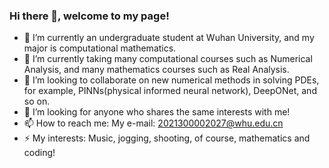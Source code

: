 ### Hi there 👋, welcome to my page!

<!--
**0917Ray/0917Ray** is a ✨ _special_ ✨ repository because its `README.md` (this file) appears on your GitHub profile.

Here are some ideas to get you started:

- 🔭 I’m currently an undergraduate student at Wuhan University, and my major is computational mathematics.
- 🌱 I’m currently taking many computational courses such as Numerical Analysis, and many mathematics courses such as Real Analysis.
- 👯 I’m looking to collaborate on new numerical methods in solving PDEs, for example, PINNs(physical informed neural network), DeepONet, and so on.
- 🤔 I’m looking for anyone who shares the same interests with me!
- 📫 How to reach me: My e-mail: 2021300002027@whu.edu.cn
- ⚡ My interests: Music, jogging, shooting, of course, mathematics and coding!
- 
-->
- 🔭 I’m currently an undergraduate student at Wuhan University, and my major is computational mathematics.
- 🌱 I’m currently taking many computational courses such as Numerical Analysis, and many mathematics courses such as Real Analysis.
- 👯 I’m looking to collaborate on new numerical methods in solving PDEs, for example, PINNs(physical informed neural network), DeepONet, and so on.
- 🤔 I’m looking for anyone who shares the same interests with me!
- 📫 How to reach me: My e-mail: 2021300002027@whu.edu.cn
- ⚡ My interests: Music, jogging, shooting, of course, mathematics and coding!
